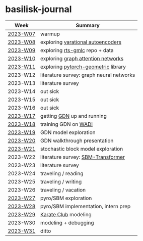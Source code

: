 # basilisk-journal

  | Week         | Summary                                  |
  |--------------|----------------------------------------- |
  | [2023-W07][] | warmup                                   |
  | [2023-W08][] | exploring [varational autoencoders][vae] |
  | [2023-W09][] | exploring [rts-gmlc][] repo + data       |
  | [2023-W10][] | exploring [graph attention networks][gat]|
  | [2023-W11][] | exploring [pytorch-geometric][] library  |
  |  2023-W12    | literature survey: graph neural networks |
  |  2023-W13    | literature survey                        |
  |  2023-W14    | out sick                                 |
  |  2023-W15    | out sick                                 |
  |  2023-W16    | out sick                                 |
  | [2023-W17][] | getting [GDN][gdn] up and running        |
  | [2023-W18][] | training GDN on [WADI][wadi]             |
  | [2023-W19][] | GDN model exploration                    |
  | [2023-W20][] | GDN walkthrough presentation             |
  | [2023-W21][] | stochastic block model exploration       |
  |  2023-W22    | literature survey: [SBM-Transformer]     |
  |  2023-W23    | literature survey                        |
  |  2023-W24    | traveling / reading                      |
  |  2023-W25    | traveling / writing                      |
  |  2023-W26    | traveling / vacation                     |
  | [2023-W27][] | pyro/SBM exploration                     |
  | [2023-W28][] | pyro/SBM implementation, intern prep     |
  | [2023-W29][] | [Karate Club][karate] modeling           |
  |  2023-W30    | modeling + debugging                     |
  | [2023-W31][] | ditto                                    |

[2023-W07]: 2023-W07
[2023-W08]: 2023-W08
[2023-W09]: 2023-W09
[2023-W10]: 2023-W10
[2023-W11]: 2023-W11
[2023-W17]: 2023-W17
[2023-W18]: 2023-W18
[2023-W19]: 2023-W19
[2023-W20]: 2023-W20
[2023-W21]: 2023-W21
[2023-W27]: 2023-W27
[2023-W28]: 2023-W28
[2023-W29]: 2023-W29
[2023-W31]: 2023-W31

[vae]: https://pyro.ai/examples/vae.html
[rts-gmlc]: https://github.com/GridMod/RTS-GMLC
[gat]: https://arxiv.org/pdf/2009.02040.pdf
[pytorch-geometric]: https://pytorch-geometric.readthedocs.io/en/latest/
[gdn]: https://github.com/d-ailin/GDN
[wadi]: https://itrust.sutd.edu.sg/itrust-labs_datasets/
[SBM-Transformer]: https://proceedings.neurips.cc/paper_files/paper/2022/file/9c93b3cd3bc60c0fe7b0c2d74a2da966-Paper-Conference.pdf
[karate]: https://en.wikipedia.org/wiki/Zachary's_karate_club
